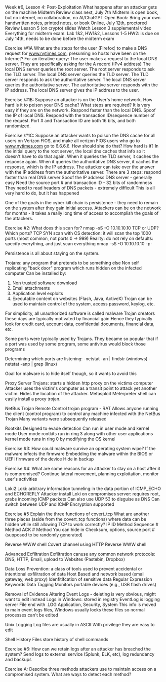 Week #6, Lesson 4: Post-Exploitation
What happens after an attacker gets on the machine
Midterm Review class next, July 7th
Midterm is open book, but no internet, no collaboration, no AI/ChatGPT
Open Book: Bring your own handwritten notes, printed notes, or book
Online, July 12th, proctored
Review Lesson 5 (on crypto) slides
Watch Lesson 3 supplemental video
Everything for midterm exam: Lab 1&2, HW1&2, Lessons 1-5
HW2: is due on July 14th, needs to be done before the midterm exam


Exercise  /#1A
What are the steps for the user (Firefox) to make a DNS request for www.nytimes.com, presuming no hosts have been on the Internet?
For an iterative query:
The user makes a request to the local DNS server. They are specifically asking for the A record (IPv4 address)
The local DNS server queries the root server. The root server responds to ask the TLD server.
The local DNS server queries the TLD server. The TLD server responds to ask the authoritative server.
The local DNS server queries the authoritative server. The authoritative server responds with the IP address.
The local DNS server gives the IP address to the user.

Exercise /#1B:
Suppose an attacker is on the User's home network. How hard is it to poison your DNS cache? What steps are required?
It is very easy if they are on the network. 
Respond faster than the local DNS. Spoof the IP of local DNS. Respond with the transaction ID/sequence number of the request. 
Port # and Transaction ID are both 16 bits, and both randomized.

Exercise /#1C:
Suppose an attacker wants to poison the DNS cache for all users on Verizon FIOS, and make all verizon FIOS users who go to www.nytimes.com go to 6.6.6.6. How should she do that? How hard is it?
In the initial query to the root server, the local dns caches that info so it doesn't have to do that again. When it queries the TLD server, it caches the response again. When it queries the authoritative DNS server, it caches the response, which is the IP address.
The attacker can take over the answer with the IP address from the authoritative server. 
There are 3 steps: 
respond faster than real DNS server
Spoof the IP address DNS server - generally easy
Need the source port # and transaction ID - 32 bits of randomness
They need to read headers of DNS packets - extremely difficult
This is all very hard to do, but it has happened



One of the goals in the cyber kill chain is persistence - they need to remain on the system after they gain initial access.
Attackers can be on the network for months - it takes a really long time of access to accomplish the goals of the attackers. 


Exercise #2:
What does this scan for?
nmap -sS -O 10.10.10.10
TCP or UDP?
Which ports?
TCP SYN scan with OS detection: it will scan the top 1000 ports (most common, not ports 0 -> 999)
Reality: do not rely on defaults: specify everything, and just scan everything
nmap -sS -O 10.10.10.10 -p-


Persistence is all about staying on the system. 

Trojans: any program that pretends to be something else
Non self replicating "back door" program which runs hidden on the infected computer
Can be installed by:
1. Non trusted software download
2. Email attachments
3. Application level exploits
4. Executable content on websites (Flash, Java, ActiveX)
Trojan can be used to maintain control of the system, access password, keylog, etc.


For simplicity, all unauthorized software is called malware
Trojan creators these days are typically motivated by financial gain
Hence they typically look for credit card, account data, confidential documents, financial data, etc.

Some ports were typically used by Trojans. They became so popular that if a port was used by some program, some antivirus would block those programs


Determining which ports are listening:
-netstat -an | findstr <port> (windows)
-netstat -anp | grep <port> (linux)

Goal for malware is to hide itself though, so it wants to avoid this

Proxy Server Trojans: starts a hidden http proxy on the victims computer
Attacker uses the victim's computer as a transit point to attack yet another victim. Hides the location of the attacker.
Metasploit Meterpreter shell can easily install a proxy trojan.

NetBus Trojan
Remote Control trojan program - RAT
Allows anyone running the client (control program) to control any machine infected with the NetBus Trojan
Many variants were subsequently released

Rootkits
Designed to evade detection
Can run in user mode and kernel mode
User mode rootkits run in ring 3 along with other user applications
kernel mode runs in ring 0 by modifying the OS kernel


Exercise #3:
How could malware survive an operating system wipe?
If the malware infects the firmware
Embedding the malware within the BIOS or UEFI firmware of the device
Hide in backup


Exercise #4: What are some reasons for an attacker to stay on a host after it is compromised?
Continue lateral movement, planning exploitation, monitor user's activities


Loki2
Loki: arbitrary information tunneling in the data portion of ICMP_ECHO and ECHOREPLY
Attacker install Loki on compromises server: requires root, grabs incoming ICMP packets
Can also use UDP 53 to disguise as DNS
Can switch between UDP and ICMP
Encryption supported


Exercise #5
Explain the three functions of covert_tcp
What are another three places (aside from the covert_tcp functions) where data can be hidden while still allowing TCP to work correctly?
IP ID Method
Sequence # Method
ACK # Method
You can hide in Checksum, options, source port # (supposed to be randomly generated)


Reverse WWW shell
Covert channel using HTTP
Reverse WWW shell 


Advanced Exfiltration
Exfiltration canuse any common network protocols: DNS, HTTP, Email, upload to Websites (Pastebin, Dropbox)

Data Loss Prevention: a class of tools used to prevent accidental or intentional exfilitration of data
	Host Based and network based (email gateway, web proxy)
	Idenfitifcation of sensitive data
		Regular Expression
		Keywords
		Data Tagging
	Monitors portable devices (e.g., USB flash drives)


Removal of Evidence
Altering Event Logs - deleting is very obvious, might want to edit instead
Logs in Windows: stored in registry
	EventLog is logging server
	File end with .LOG
	Application, Security, System
This info is moved to main event logs files, Windows usually locks these files so normal processes can't be edited

Unix Logging
Log files are usually in ASCII
With privilege they are easy to edit

Shell History Files store history of shell commands

Exercise #6: 
How can we retain logs after an attacker has breached the system?
Send logs to external service (Splunk, ELK, etc), log redundancy and backups


Exercise A:
Describe three methods attackers use to maintain access on a compromised system. What are ways to detect each method?

